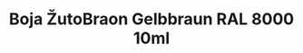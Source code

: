 ---
layout: product
title: "Boja ŽutoBraon Gelbbraun RAL 8000 10ml"
price: "330" 
desc: "Acrylic Laquer 10mL"
img_path: "/assets/img/RC063.jpg"
brand: "AK "
available: false
special_offer: false
new: false
soon: false
cat: "020000"
subcat: "020200"
subsubcat: "020201"
sifra: "RC063"
popular: false
---